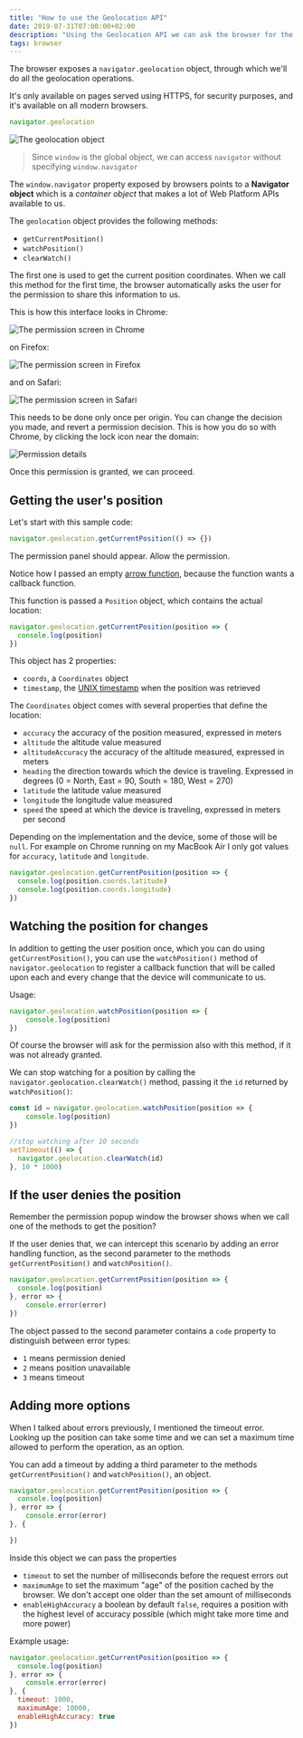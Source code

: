 ```yaml
---
title: "How to use the Geolocation API"
date: 2019-07-31T07:00:00+02:00
description: "Using the Geolocation API we can ask the browser for the user's position coordinates"
tags: browser
---
```


The browser exposes a `navigator.geolocation` object, through which we'll do all the geolocation operations.

It's only available on pages served using HTTPS, for security purposes, and it's available on all modern browsers.

```js
navigator.geolocation
```

![The geolocation object](the-geolocation-object.png)

> Since `window` is the global object, we can access `navigator` without specifying `window.navigator`

The `window.navigator` property exposed by browsers points to a **Navigator object** which is a _container object_ that makes a lot of Web Platform APIs available to us.

The `geolocation` object provides the following methods:

- `getCurrentPosition()`
- `watchPosition()`
- `clearWatch()`

The first one is used to get the current position coordinates. When we call this method for the first time, the browser automatically asks the user for the permission to share this information to us.

This is how this interface looks in Chrome:

![The permission screen in Chrome](permission-screen-chrome.png)

on Firefox:

![The permission screen in Firefox](permission-screen-firefox.png)

and on Safari:

![The permission screen in Safari](permission-screen-safari.png)

This needs to be done only once per origin. You can change the decision you made, and revert a permission decision. This is how you do so with Chrome, by clicking the lock icon near the domain:

![Permission details](permission-details.png)

Once this permission is granted, we can proceed.

## Getting the user's position

Let's start with this sample code:

```js
navigator.geolocation.getCurrentPosition(() => {})
```

The permission panel should appear. Allow the permission.

Notice how I passed an empty [arrow function](/javascript-arrow-functions/), because the function wants a callback function.

This function is passed a `Position` object, which contains the actual location:

```js
navigator.geolocation.getCurrentPosition(position => {
  console.log(position)
})
```

This object has 2 properties:

- `coords`, a `Coordinates` object
- `timestamp`, the [UNIX timestamp](https://flaviocopes.com/javascript-dates/) when the position was retrieved

The `Coordinates` object comes with several properties that define the location:

- `accuracy` the accuracy of the position measured, expressed in meters
- `altitude` the altitude value measured
- `altitudeAccuracy` the accuracy of the altitude measured, expressed in meters
- `heading` the direction towards which the device is traveling. Expressed in degrees (0 = North, East = 90, South = 180, West = 270)
- `latitude` the latitude value measured
- `longitude` the longitude value measured
- `speed` the speed at which the device is traveling, expressed in meters per second

Depending on the implementation and the device, some of those will be `null`. For example on Chrome running on my MacBook Air I only got values for `accuracy`, `latitude` and `longitude`.

```js
navigator.geolocation.getCurrentPosition(position => {
  console.log(position.coords.latitude)
  console.log(position.coords.longitude)
})
```

## Watching the position for changes

In addition to getting the user position once, which you can do using `getCurrentPosition()`, you can use the `watchPosition()` method of `navigator.geolocation` to register a callback function that will be called upon each and every change that the device will communicate to us.

Usage:

```js
navigator.geolocation.watchPosition(position => {
	console.log(position)
})
```

Of course the browser will ask for the permission also with this method, if it was not already granted.

We can stop watching for a position by calling the `navigator.geolocation.clearWatch()` method, passing it the `id` returned by `watchPosition()`:

```js
const id = navigator.geolocation.watchPosition(position => {
	console.log(position)
})

//stop watching after 10 seconds
setTimeout(() => {
  navigator.geolocation.clearWatch(id)
}, 10 * 1000)
```

## If the user denies the position

Remember the permission popup window the browser shows when we call one of the methods to get the position?

If the user denies that, we can intercept this scenario by adding an error handling function, as the second parameter to the methods `getCurrentPosition()` and `watchPosition()`.

```js
navigator.geolocation.getCurrentPosition(position => {
  console.log(position)
}, error => {
	console.error(error)
})
```

The object passed to the second parameter contains a `code` property to distinguish between error types:

- `1` means permission denied
- `2` means position unavailable
- `3` means timeout

## Adding more options

When I talked about errors previously, I mentioned the timeout error. Looking up the position can take some time and we can set a maximum time allowed to perform the operation, as an option.

You can add a timeout by adding a third parameter to the methods `getCurrentPosition()` and `watchPosition()`, an object.

```js
navigator.geolocation.getCurrentPosition(position => {
  console.log(position)
}, error => {
	console.error(error)
}, {

})
```

Inside this object we can pass the properties

- `timeout` to set the number of milliseconds before the request errors out
- `maximumAge` to set the maximum "age" of the position cached by the browser. We don't accept one older than the set amount of milliseconds
- `enableHighAccuracy` a boolean by default `false`, requires a position with the highest level of accuracy possible (which might take more time and more power)

Example usage:

```js
navigator.geolocation.getCurrentPosition(position => {
  console.log(position)
}, error => {
	console.error(error)
}, {
  timeout: 1000,
  maximumAge: 10000,
  enableHighAccuracy: true
})
```

